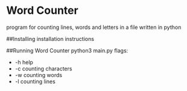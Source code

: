 Word Counter
===

program for counting lines, words and letters in a file written in python

##Installing
installation instructions

##Running Word Counter
python3 main.py <file> <flag>
flags:
* -h    help
* -c counting characters
* -w counting words
* -l counting lines

